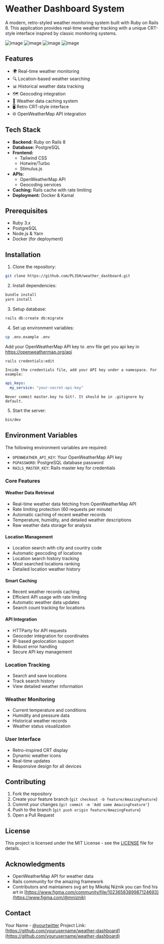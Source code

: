 # Weather Dashboard System

A modern, retro-styled weather monitoring system built with Ruby on Rails 8. This application provides real-time weather tracking with a unique CRT-style interface inspired by classic monitoring systems.

![image](https://github.com/user-attachments/assets/5c3f8fa9-5622-49bc-b782-b6a8a5a7aa37)
![image](https://github.com/user-attachments/assets/c26145ba-0174-413e-92ed-ad98522ff111)
![image](https://github.com/user-attachments/assets/4956cfd4-ae50-44c8-8eaa-a9de3605a878)
![image](https://github.com/user-attachments/assets/fc3175b1-8bda-4405-99ee-50dbf524bfb3)


## Features

- 🌍 Real-time weather monitoring
- 🔍 Location-based weather searching
- 📊 Historical weather data tracking
- 🗺️ Geocoding integration
- 💾 Weather data caching system
- 🖥️ Retro CRT-style interface
- 🌐 OpenWeatherMap API integration

## Tech Stack

- **Backend:** Ruby on Rails 8
- **Database:** PostgreSQL
- **Frontend:** 
  - Tailwind CSS
  - Hotwire/Turbo
  - Stimulus.js
- **APIs:**
  - OpenWeatherMap API
  - Geocoding services
- **Caching:** Rails cache with rate limiting
- **Deployment:** Docker & Kamal

## Prerequisites
- Ruby 3.x
- PostgreSQL
- Node.js & Yarn
- Docker (for deployment)

## Installation

1. Clone the repository:

```bash
git clone https://github.com/PL3SH/weather_dashboard.git
```

2. Install dependencies:

```bash
bundle install
yarn install
```
3. Setup database:

```bash
rails db:create db:migrate
```

4. Set up environment variables:

```bash
cp .env.example .env
```
Add your OpenWeatherMap API key to .env file
get you api key in https://openweathermap.org/api

```bash
rails credentials:edit
```
    Inside the credentials file, add your API key under a namespace. For example:

```yaml
api_keys:
  my_service: "your-secret-api-key"
```

    Never commit master.key to Git!. It should be in .gitignore by default.

5. Start the server:
```bash
bin/dev
```

## Environment Variables

The following environment variables are required:

- `OPENWEATHER_API_KEY`: Your OpenWeatherMap API key
- `PGPASSWORD`: PostgreSQL database password
- `RAILS_MASTER_KEY`: Rails master key for credentials

### Core Features

#### Weather Data Retrieval
- Real-time weather data fetching from OpenWeatherMap API
- Rate limiting protection (60 requests per minute)
- Automatic caching of recent weather records
- Temperature, humidity, and detailed weather descriptions
- Raw weather data storage for analysis

#### Location Management
- Location search with city and country code
- Automatic geocoding of locations
- Location search history tracking
- Most searched locations ranking
- Detailed location weather history

#### Smart Caching
- Recent weather records caching
- Efficient API usage with rate limiting
- Automatic weather data updates
- Search count tracking for locations

#### API Integration
- HTTParty for API requests
- Geocoder integration for coordinates
- IP-based geolocation support
- Robust error handling
- Secure API key management

### Location Tracking
- Search and save locations
- Track search history
- View detailed weather information

### Weather Monitoring
- Current temperature and conditions
- Humidity and pressure data
- Historical weather records
- Weather status visualization

### User Interface
- Retro-inspired CRT display
- Dynamic weather icons
- Real-time updates
- Responsive design for all devices

## Contributing

1. Fork the repository
2. Create your feature branch (`git checkout -b feature/AmazingFeature`)
3. Commit your changes (`git commit -m 'Add some AmazingFeature'`)
4. Push to the branch (`git push origin feature/AmazingFeature`)
5. Open a Pull Request

## License

This project is licensed under the MIT License - see the [LICENSE](LICENSE) file for details.

## Acknowledgments

- OpenWeatherMap API for weather data
- Rails community for the amazing framework
- Contributors and maintainers
  svg art by Mikołaj Niżnik you can find his art in [https://www.figma.com/community/file/1023658389987124693](https://www.figma.com/@mniznik)
## Contact

Your Name - [@yourtwitter](https://twitter.com/yourtwitter)
Project Link: [https://github.com/yourusername/weather-dashboard](https://github.com/yourusername/weather-dashboard)


